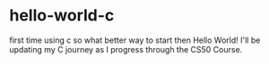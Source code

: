 # hello-world-c
first time using c so what better way to start then Hello World!
I'll be updating my C journey as I progress through the CS50 Course.
